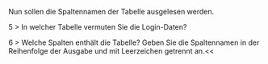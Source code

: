 Nun sollen die Spaltennamen der Tabelle ausgelesen werden.

5 > In welcher Tabelle vermuten Sie die Login-Daten?

6 > Welche Spalten enthält die Tabelle? Geben Sie die Spaltennamen in der Reihenfolge der Ausgabe und mit Leerzeichen getrennt an.<<